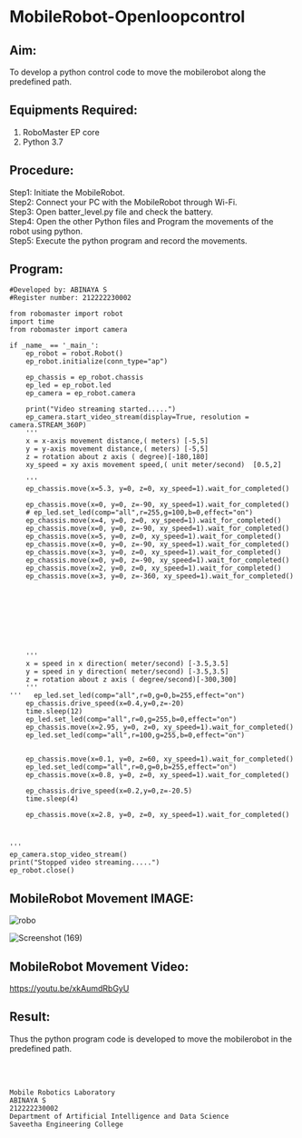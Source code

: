 # MobileRobot-Openloopcontrol
## Aim:

To develop a python control code to move the mobilerobot along the predefined path.

## Equipments Required:
1. RoboMaster EP core
2. Python 3.7

## Procedure:
 Step1: Initiate the MobileRobot.  
Step2: Connect your PC with the MobileRobot through Wi-Fi.  
Step3: Open batter_level.py file and check the battery.  
Step4: Open the other Python files and Program the movements of the robot using python.  
Step5: Execute the python program and record the movements.  




## Program:
```
#Developed by: ABINAYA S
#Register number: 212222230002

from robomaster import robot
import time
from robomaster import camera

if _name_ == '_main_':
    ep_robot = robot.Robot()
    ep_robot.initialize(conn_type="ap")

    ep_chassis = ep_robot.chassis
    ep_led = ep_robot.led
    ep_camera = ep_robot.camera
          
    print("Video streaming started.....")
    ep_camera.start_video_stream(display=True, resolution = camera.STREAM_360P)
    ''' 
    x = x-axis movement distance,( meters) [-5,5]
    y = y-axis movement distance,( meters) [-5,5] 
    z = rotation about z axis ( degree)[-180,180]
    xy_speed = xy axis movement speed,( unit meter/second)  [0.5,2]

    '''
    ep_chassis.move(x=5.3, y=0, z=0, xy_speed=1).wait_for_completed()
 
    ep_chassis.move(x=0, y=0, z=-90, xy_speed=1).wait_for_completed()
    # ep_led.set_led(comp="all",r=255,g=100,b=0,effect="on")  
    ep_chassis.move(x=4, y=0, z=0, xy_speed=1).wait_for_completed() 
    ep_chassis.move(x=0, y=0, z=-90, xy_speed=1).wait_for_completed() 
    ep_chassis.move(x=5, y=0, z=0, xy_speed=1).wait_for_completed() 
    ep_chassis.move(x=0, y=0, z=-90, xy_speed=1).wait_for_completed() 
    ep_chassis.move(x=3, y=0, z=0, xy_speed=1).wait_for_completed() 
    ep_chassis.move(x=0, y=0, z=-90, xy_speed=1).wait_for_completed() 
    ep_chassis.move(x=2, y=0, z=0, xy_speed=1).wait_for_completed() 
    ep_chassis.move(x=3, y=0, z=-360, xy_speed=1).wait_for_completed() 
    








    '''
    x = speed in x direction( meter/second) [-3.5,3.5]
    y = speed in y direction( meter/second) [-3.5,3.5]
    z = rotation about z axis ( degree/second)[-300,300]
    '''
'''   ep_led.set_led(comp="all",r=0,g=0,b=255,effect="on")  
    ep_chassis.drive_speed(x=0.4,y=0,z=-20)
    time.sleep(12)
    ep_led.set_led(comp="all",r=0,g=255,b=0,effect="on") 
    ep_chassis.move(x=2.95, y=0, z=0, xy_speed=1).wait_for_completed()
    ep_led.set_led(comp="all",r=100,g=255,b=0,effect="on") 
    
    
    ep_chassis.move(x=0.1, y=0, z=60, xy_speed=1).wait_for_completed()
    ep_led.set_led(comp="all",r=0,g=0,b=255,effect="on") 
    ep_chassis.move(x=0.8, y=0, z=0, xy_speed=1).wait_for_completed()

    ep_chassis.drive_speed(x=0.2,y=0,z=-20.5)
    time.sleep(4)
    
    ep_chassis.move(x=2.8, y=0, z=0, xy_speed=1).wait_for_completed()

    
    
'''   
ep_camera.stop_video_stream()
print("Stopped video streaming.....")
ep_robot.close()
```

    


## MobileRobot Movement IMAGE:

![robo](./img/robomaster.png)

![Screenshot (169)](https://github.com/abinayasangeetha/mobilerobot-openloopcontrol/assets/119393675/1ec793a9-0d76-44a5-95cc-c318fba088b9)




## MobileRobot Movement Video:

https://youtu.be/xkAumdRbGyU 

## Result:
Thus the python program code is developed to move the mobilerobot in the predefined path.


<br/>
<br/>

```
Mobile Robotics Laboratory
ABINAYA S
212222230002
Department of Artificial Intelligence and Data Science
Saveetha Engineering College
```
